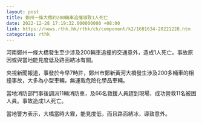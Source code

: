 ```yaml
---
layout: post
title: 鄭州一條大橋約200輛車追撞導致1人死亡
date: 2022-12-28 17:19:32.000000000 +08:00
link: https://news.rthk.hk/rthk/ch/component/k2/1681634-20221228.htm
categories: rthk
---
```


河南鄭州一條大橋發生至少涉及200輛車追撞的交通意外，造成1人死亡。事故原因或與當地能見度低及路面結冰有關。

央視新聞報道，事發於今早7時許，鄭州市鄭新黃河大橋發生涉及200多輛車的相撞事故，大多為小型車輛，無運載危險化學品車輛。

當地消防部門事後調派11輛消防車，及66名救援人員趕到現場，成功營救11名被困人員。事故造成1人死亡。

當地警方表示，大橋當時大霧，能見度低，而且路面結冰，導致意外。
